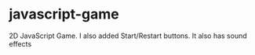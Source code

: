 # javascript-game
2D JavaScript Game. I also added Start/Restart buttons. It also has sound effects
